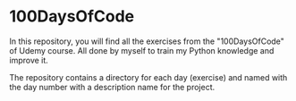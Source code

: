 # 100DaysOfCode
In this repository, you will find all the exercises from the "100DaysOfCode" of Udemy course. All done by myself to train my Python knowledge and improve it.

The repository contains a directory for each day (exercise) and named with the day number with a description name for the project. 
